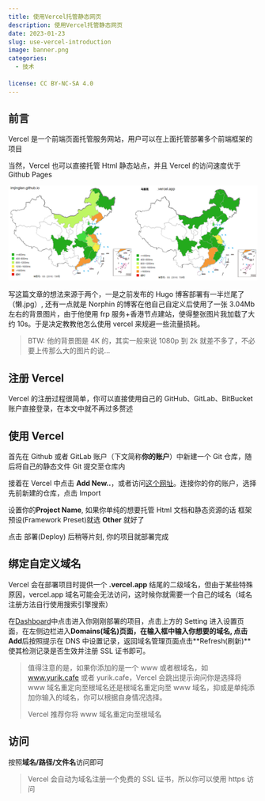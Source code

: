 ```yaml
---
title: 使用Vercel托管静态网页
description: 使用Vercel托管静态网页
date: 2023-01-23
slug: use-vercel-introduction
image: banner.png
categories:
  - 技术

license: CC BY-NC-SA 4.0
---
```


## 前言

Vercel 是一个前端页面托管服务网站，用户可以在上面托管部署多个前端框架的项目

当然，Vercel 也可以直接托管 Html 静态站点，并且 Vercel 的访问速度优于 Github Pages

![速度对比](speed-compair.png)

写这篇文章的想法来源于两个，一是之前发布的 Hugo 博客部署有一半烂尾了（懒.jpg）, 还有一点就是 Norphin 的博客在他自己自定义后使用了一张 3.04Mb 左右的背景图片，由于他使用 frp 服务+香港节点建站，使得整张图片我加载了大约 10s。于是决定教教他怎么使用 vercel 来规避一些流量损耗。

> BTW: 他的背景图是 4K 的，其实一般来说 1080p 到 2k 就差不多了，不必要上传那么大的图片的说...

## 注册 Vercel

Vercel 的注册过程很简单，你可以直接使用自己的 GitHub、GitLab、BitBucket 账户直接登录，在本文中就不再过多赘述

## 使用 Vercel

首先在 Github 或者 GitLab 账户（下文简称**你的账户**）中新建一个 Git 仓库，随后将自己的静态文件 Git 提交至仓库内

接着在 Vercel 中点击 **Add New..**，或者访问[这个网址](https://vercel.com/new)。连接你的你的账户，选择先前新建的仓库，点击 Import

设置你的**Project Name**, 如果你单纯的想要托管 Html 文档和静态资源的话 框架预设(Framework Preset)就选 **Other** 就好了

点击 部署(Deploy) 后稍等片刻, 你的项目就部署完成

## 绑定自定义域名

Vercel 会在部署项目时提供一个 **.vercel.app** 结尾的二级域名，但由于某些特殊原因，vercel.app 域名可能会无法访问，这时候你就需要一个自己的域名（域名注册方法自行使用搜索引擎搜索）

在[Dashboard](https://vercel.com/dashboard)中点击进入你刚刚部署的项目，点击上方的 Setting 进入设置页面，在左侧边栏进入**Domains(域名)**页面，在输入框中输入你想要的域名, 点击**Add**后按照提示在 DNS 中设置记录，返回域名管理页面点击**Refresh(刷新)**使其检测记录是否生效并注册 SSL 证书即可。

> 值得注意的是，如果你添加的是一个 www 或者根域名，如 www.yurik.cafe 或者 yurik.cafe，Vercel 会跳出提示询问你是选择将 www 域名重定向至根域名还是根域名重定向至 www 域名，抑或是单纯添加你输入的域名，你可以根据自身情况选择。
>
> Vercel 推荐你将 www 域名重定向至根域名

## 访问

按照**域名/路径/文件名**访问即可

> Vercel 会自动为域名注册一个免费的 SSL 证书，所以你可以使用 https 访问
